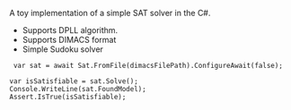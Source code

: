 A toy implementation of a simple SAT solver in the C#. 
* Supports DPLL algorithm.
* Supports DIMACS format
* Simple Sudoku solver

``` 
 var sat = await Sat.FromFile(dimacsFilePath).ConfigureAwait(false);

var isSatisfiable = sat.Solve();
Console.WriteLine(sat.FoundModel);
Assert.IsTrue(isSatisfiable);

 ```

